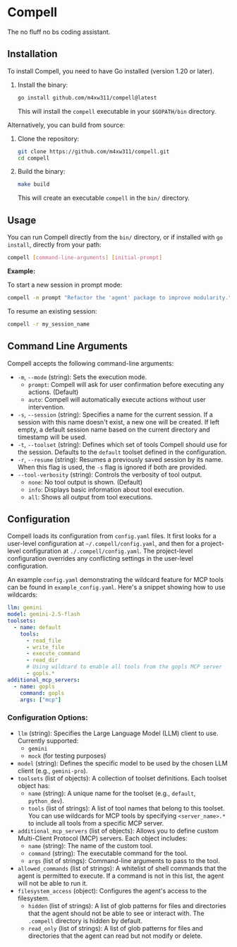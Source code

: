 # Compell
The no fluff no bs coding assistant.

## Installation

To install Compell, you need to have Go installed (version 1.20 or later).

1. Install the binary:
   ```bash
   go install github.com/m4xw311/compell@latest
   ```
   This will install the `compell` executable in your `$GOPATH/bin` directory.

Alternatively, you can build from source:

1. Clone the repository:
   ```bash
   git clone https://github.com/m4xw311/compell.git
   cd compell
   ```
2. Build the binary:
   ```bash
   make build
   ```
   This will create an executable `compell` in the `bin/` directory.

## Usage

You can run Compell directly from the `bin/` directory, or if installed with `go install`, directly from your path:

```bash
compell [command-line-arguments] [initial-prompt]
```

**Example:**

To start a new session in prompt mode:
```bash
compell -m prompt "Refactor the 'agent' package to improve modularity."
```

To resume an existing session:
```bash
compell -r my_session_name
```

## Command Line Arguments

Compell accepts the following command-line arguments:

*   `-m`, `--mode` (string): Sets the execution mode.
    *   `prompt`: Compell will ask for user confirmation before executing any actions. (Default)
    *   `auto`: Compell will automatically execute actions without user intervention.
*   `-s`, `--session` (string): Specifies a name for the current session. If a session with this name doesn't exist, a new one will be created. If left empty, a default session name based on the current directory and timestamp will be used.
*   `-t`, `--toolset` (string): Defines which set of tools Compell should use for the session. Defaults to the `default` toolset defined in the configuration.
*   `-r`, `--resume` (string): Resumes a previously saved session by its name. When this flag is used, the `-s` flag is ignored if both are provided.
*   `--tool-verbosity` (string): Controls the verbosity of tool output.
    *   `none`: No tool output is shown. (Default)
    *   `info`: Displays basic information about tool execution.
    *   `all`: Shows all output from tool executions.

## Configuration

Compell loads its configuration from `config.yaml` files. It first looks for a user-level configuration at `~/.compell/config.yaml`, and then for a project-level configuration at `./.compell/config.yaml`. The project-level configuration overrides any conflicting settings in the user-level configuration.

An example `config.yaml` demonstrating the wildcard feature for MCP tools can be found in `example_config.yaml`. Here's a snippet showing how to use wildcards:

```yaml
llm: gemini
model: gemini-2.5-flash
toolsets:
  - name: default
    tools:
      - read_file
      - write_file
      - execute_command
      - read_dir
      # Using wildcard to enable all tools from the gopls MCP server
      - gopls.*
additional_mcp_servers:
  - name: gopls
    command: gopls
    args: ["mcp"]
```

### Configuration Options:

*   `llm` (string): Specifies the Large Language Model (LLM) client to use. Currently supported:
    *   `gemini`
    *   `mock` (for testing purposes)
*   `model` (string): Defines the specific model to be used by the chosen LLM client (e.g., `gemini-pro`).
*   `toolsets` (list of objects): A collection of toolset definitions. Each toolset object has:
    *   `name` (string): A unique name for the toolset (e.g., `default`, `python_dev`).
    *   `tools` (list of strings): A list of tool names that belong to this toolset. You can use wildcards for MCP tools by specifying `<server_name>.*` to include all tools from a specific MCP server.
*   `additional_mcp_servers` (list of objects): Allows you to define custom Multi-Client Protocol (MCP) servers. Each object includes:
    *   `name` (string): The name of the custom tool.
    *   `command` (string): The executable command for the tool.
    *   `args` (list of strings): Command-line arguments to pass to the tool.
*   `allowed_commands` (list of strings): A whitelist of shell commands that the agent is permitted to execute. If a command is not in this list, the agent will not be able to run it.
*   `filesystem_access` (object): Configures the agent's access to the filesystem.
    *   `hidden` (list of strings): A list of glob patterns for files and directories that the agent should not be able to see or interact with. The `.compell` directory is hidden by default.
    *   `read_only` (list of strings): A list of glob patterns for files and directories that the agent can read but not modify or delete.